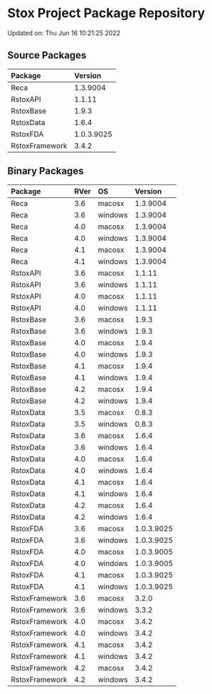# Stox Project Package Repository


Updated on: Thu Jun 16 10:21:25 2022
## Source Packages

|Package        |Version    |
|:--------------|:----------|
|Reca           |1.3.9004   |
|RstoxAPI       |1.1.11     |
|RstoxBase      |1.9.3      |
|RstoxData      |1.6.4      |
|RstoxFDA       |1.0.3.9025 |
|RstoxFramework |3.4.2      |

## Binary Packages

|Package        |RVer |OS      |Version    |
|:--------------|:----|:-------|:----------|
|Reca           |3.6  |macosx  |1.3.9004   |
|Reca           |3.6  |windows |1.3.9004   |
|Reca           |4.0  |macosx  |1.3.9004   |
|Reca           |4.0  |windows |1.3.9004   |
|Reca           |4.1  |macosx  |1.3.9004   |
|Reca           |4.1  |windows |1.3.9004   |
|RstoxAPI       |3.6  |macosx  |1.1.11     |
|RstoxAPI       |3.6  |windows |1.1.11     |
|RstoxAPI       |4.0  |macosx  |1.1.11     |
|RstoxAPI       |4.0  |windows |1.1.11     |
|RstoxBase      |3.6  |macosx  |1.9.3      |
|RstoxBase      |3.6  |windows |1.9.3      |
|RstoxBase      |4.0  |macosx  |1.9.4      |
|RstoxBase      |4.0  |windows |1.9.3      |
|RstoxBase      |4.1  |macosx  |1.9.4      |
|RstoxBase      |4.1  |windows |1.9.4      |
|RstoxBase      |4.2  |macosx  |1.9.4      |
|RstoxBase      |4.2  |windows |1.9.4      |
|RstoxData      |3.5  |macosx  |0.8.3      |
|RstoxData      |3.5  |windows |0.8.3      |
|RstoxData      |3.6  |macosx  |1.6.4      |
|RstoxData      |3.6  |windows |1.6.4      |
|RstoxData      |4.0  |macosx  |1.6.4      |
|RstoxData      |4.0  |windows |1.6.4      |
|RstoxData      |4.1  |macosx  |1.6.4      |
|RstoxData      |4.1  |windows |1.6.4      |
|RstoxData      |4.2  |macosx  |1.6.4      |
|RstoxData      |4.2  |windows |1.6.4      |
|RstoxFDA       |3.6  |macosx  |1.0.3.9025 |
|RstoxFDA       |3.6  |windows |1.0.3.9025 |
|RstoxFDA       |4.0  |macosx  |1.0.3.9005 |
|RstoxFDA       |4.0  |windows |1.0.3.9005 |
|RstoxFDA       |4.1  |macosx  |1.0.3.9025 |
|RstoxFDA       |4.1  |windows |1.0.3.9025 |
|RstoxFramework |3.6  |macosx  |3.2.0      |
|RstoxFramework |3.6  |windows |3.3.2      |
|RstoxFramework |4.0  |macosx  |3.4.2      |
|RstoxFramework |4.0  |windows |3.4.2      |
|RstoxFramework |4.1  |macosx  |3.4.2      |
|RstoxFramework |4.1  |windows |3.4.2      |
|RstoxFramework |4.2  |macosx  |3.4.2      |
|RstoxFramework |4.2  |windows |3.4.2      |
